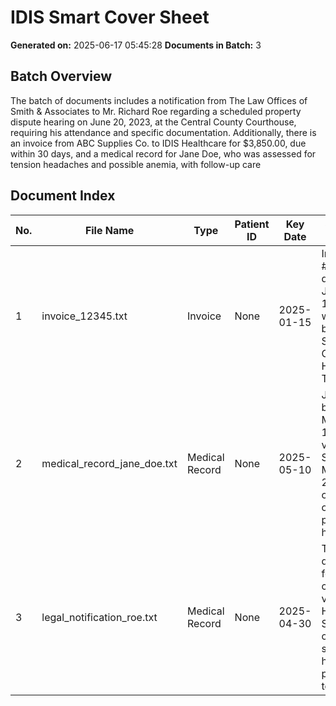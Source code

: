 # IDIS Smart Cover Sheet
**Generated on:** 2025-06-17 05:45:28
**Documents in Batch:** 3

## Batch Overview
The batch of documents includes a notification from The Law Offices of Smith & Associates to Mr. Richard Roe regarding a scheduled property dispute hearing on June 20, 2023, at the Central County Courthouse, requiring his attendance and specific documentation. Additionally, there is an invoice from ABC Supplies Co. to IDIS Healthcare for $3,850.00, due within 30 days, and a medical record for Jane Doe, who was assessed for tension headaches and possible anemia, with follow-up care

## Document Index

| No. | File Name | Type | Patient ID | Key Date | Summary Snippet | Tags |
| --- | --------- | ---- | ---------- | -------- | --------------- | ---- |
| 1 | invoice_12345.txt | Invoice | None | 2025-01-15 | Invoice #12345, dated January 15, 2025, was issued by ABC Supplies Co. to IDIS Healthcare. The invoi... | N/A |
| 2 | medical_record_jane_doe.txt | Medical Record | None | 2025-05-10 | Jane Doe, born on March 12, 1980, visited Dr. Smith on May 10, 2025, with complaints of persistent h... | N/A |
| 3 | legal_notification_roe.txt | Medical Record | None | 2025-04-30 | The deposition for the case Roe vs. Healthcare Systems, originally scheduled, has been postponed to ... | N/A |